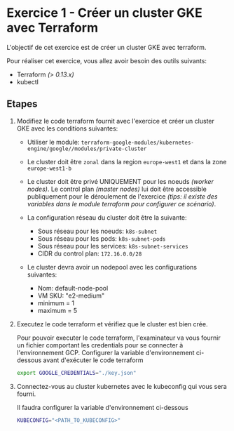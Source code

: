 # Exercice 1 - Créer un cluster GKE avec Terraform

L'objectif de cet exercice est de créer un cluster GKE avec terraform.

Pour réaliser cet exercice, vous allez avoir besoin des outils suivants:

* Terraform _(> 0.13.x)_
* kubectl

## Etapes

1. Modifiez le code terraform fournit avec l'exercice et créer un cluster GKE avec les conditions suivantes:

    * Utiliser le module:  `terraform-google-modules/kubernetes-engine/google//modules/private-cluster`

    * Le cluster doit être `zonal` dans la region `europe-west1` et dans la zone `europe-west1-b`

    * Le cluster doit être privé UNIQUEMENT pour les noeuds _(worker nodes)_. Le control plan _(master nodes)_ lui doit être accessible publiquement pour le déroulement de l'exercice _(tips: il existe des variables dans le module terraform pour configurer ce scénario)_.

    * La configuration réseau du cluster doit être la suivante:
        
        * Sous réseau pour les noeuds: `k8s-subnet`
        * Sous réseau pour les pods: `k8s-subnet-pods`
        * Sous réseau pour les services: `k8s-subnet-services`
        * CIDR du control plan: `172.16.0.0/28`

    * Le cluster devra avoir un nodepool avec les configurations suivantes:

        * Nom: default-node-pool
        * VM SKU: "e2-medium"
        * minimum       = 1
        * maximum       = 5

2. Executez le code terraform et vérifiez que le cluster est bien crée.

    Pour pouvoir executer le code terraform, l'examinateur va vous fournir un fichier comportant les credentials pour se connecter à l'environnement GCP. Configurer la variable d'environnement ci-dessous avant d'exécuter le code terraform

    ```bash
    export GOOGLE_CREDENTIALS="./key.json"
    ```

3. Connectez-vous au cluster kubernetes avec le kubeconfig qui vous sera fourni.

    Il faudra configurer la variable d'environnement ci-dessous

    ```bash
    KUBECONFIG="<PATH_TO_KUBECONFIG>"
    ```
